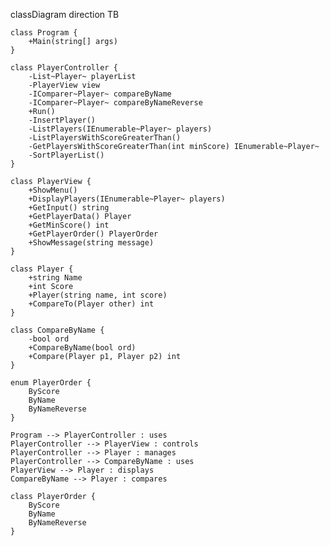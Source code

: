classDiagram
    direction TB

    class Program {
        +Main(string[] args)
    }

    class PlayerController {
        -List~Player~ playerList
        -PlayerView view
        -IComparer~Player~ compareByName
        -IComparer~Player~ compareByNameReverse
        +Run()
        -InsertPlayer()
        -ListPlayers(IEnumerable~Player~ players)
        -ListPlayersWithScoreGreaterThan()
        -GetPlayersWithScoreGreaterThan(int minScore) IEnumerable~Player~
        -SortPlayerList()
    }

    class PlayerView {
        +ShowMenu()
        +DisplayPlayers(IEnumerable~Player~ players)
        +GetInput() string
        +GetPlayerData() Player
        +GetMinScore() int
        +GetPlayerOrder() PlayerOrder
        +ShowMessage(string message)
    }

    class Player {
        +string Name
        +int Score
        +Player(string name, int score)
        +CompareTo(Player other) int
    }

    class CompareByName {
        -bool ord
        +CompareByName(bool ord)
        +Compare(Player p1, Player p2) int
    }

    enum PlayerOrder {
        ByScore
        ByName
        ByNameReverse
    }

    Program --> PlayerController : uses
    PlayerController --> PlayerView : controls
    PlayerController --> Player : manages
    PlayerController --> CompareByName : uses
    PlayerView --> Player : displays
    CompareByName --> Player : compares

    class PlayerOrder {
        ByScore
        ByName
        ByNameReverse
    }
